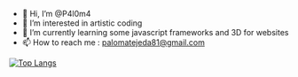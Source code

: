 - 👋 Hi, I’m @P4l0m4
- 👀 I’m interested in artistic coding
- 🌱 I’m currently learning some javascript frameworks and 3D for websites
- 📫 How to reach me : palomatejeda81@gmail.com


<!---
P4l0m4/P4l0m4 is a ✨ special ✨ repository because its `README.md` (this file) appears on your GitHub profile.
You can click the Preview link to take a look at your changes.
--->

[![Top Langs](https://github-readme-stats-git-masterrstaa-rickstaa.vercel.app/api/top-langs/?username=P4l0m4&theme=dracula)](https://github.com/P4l0m4/github-readme-stats)
